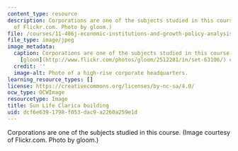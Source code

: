 ```yaml
---
content_type: resource
description: Corporations are one of the subjects studied in this course. (Image courtesy
  of Flickr.com. Photo by gloom.)
file: /courses/11-486j-economic-institutions-and-growth-policy-analysis-fall-2005/dcf6e6391798f053dac9a2260a259e1d_11-486jf05.jpg
file_type: image/jpeg
image_metadata:
  caption: Corporations are one of the subjects studied in this course. (Photo by
    [gloom](http://www.flickr.com/photos/gloom/2512281/in/set-63106/) on Flickr.)
  credit: ''
  image-alt: Photo of a high-rise corporate headquarters.
learning_resource_types: []
license: https://creativecommons.org/licenses/by-nc-sa/4.0/
ocw_type: OCWImage
resourcetype: Image
title: Sun Life Clarica building
uid: dcf6e639-1798-f053-dac9-a2260a259e1d
---
```

Corporations are one of the subjects studied in this course. (Image courtesy of Flickr.com. Photo by gloom.)